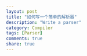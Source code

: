 ```yaml
---
layout: post
title: "如何写一个简单的解析器"
description: "Write a parser"
category: Compiler
tags: [Parser]
comments: true
share: true
---
```

